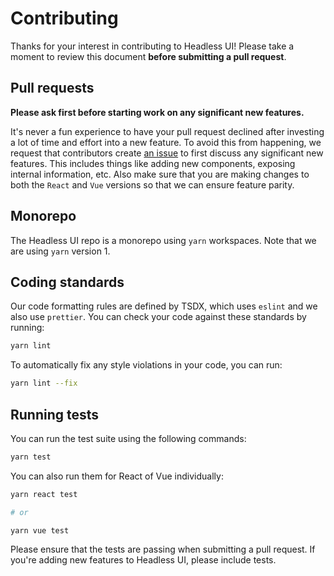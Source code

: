 # Contributing

Thanks for your interest in contributing to Headless UI! Please take a moment to review this document **before submitting a pull request**.

## Pull requests

**Please ask first before starting work on any significant new features.**

It's never a fun experience to have your pull request declined after investing a lot of time and effort into a new feature. To avoid this from happening, we request that contributors create [an issue](https://github.com/tailwindlabs/headlessui/issues) to first discuss any significant new features. This includes things like adding new components, exposing internal information, etc.
Also make sure that you are making changes to both the `React` and `Vue` versions so that we can ensure feature parity.

## Monorepo

The Headless UI repo is a monorepo using `yarn` workspaces. Note that we are using `yarn` version 1.

## Coding standards

Our code formatting rules are defined by TSDX, which uses `eslint` and we also use `prettier`. You can check your code against these standards by running:

```sh
yarn lint
```

To automatically fix any style violations in your code, you can run:

```sh
yarn lint --fix
```

## Running tests

You can run the test suite using the following commands:

```sh
yarn test
```

You can also run them for React of Vue individually:

```sh
yarn react test

# or

yarn vue test
```

Please ensure that the tests are passing when submitting a pull request. If you're adding new features to Headless UI, please include tests.

